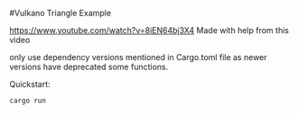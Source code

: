 #Vulkano Triangle Example

https://www.youtube.com/watch?v=8iEN64bj3X4
Made with help from this video

only use dependency versions mentioned in Cargo.toml file as newer versions have deprecated some functions.

Quickstart:
```
cargo run
```

